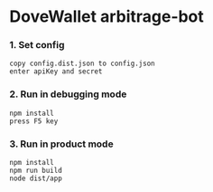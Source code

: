 # DoveWallet arbitrage-bot

### 1. Set config
```
copy config.dist.json to config.json
enter apiKey and secret
````


### 2. Run in debugging mode
```
npm install
press F5 key
```


### 3. Run in product mode
```
npm install
npm run build
node dist/app
```
